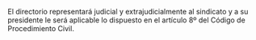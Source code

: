 El directorio representará judicial y extrajudicialmente al sindicato y a su presidente le será aplicable lo dispuesto en el artículo 8º del Código de Procedimiento Civil.
